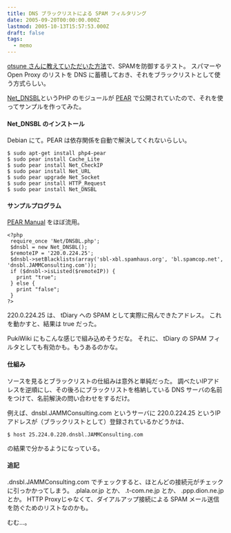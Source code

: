 ```yaml
---
title: DNS ブラックリストによる SPAM フィルタリング
date: 2005-09-20T00:00:00.000Z
lastmod: 2005-10-13T15:57:53.000Z
draft: false
tags:
  - memo
---
```


[otsune さんに教えていただいた方法](https://www.machu.jp/diary/20050912.html#c01)で、SPAMを防御するテスト。 スパマーや Open Proxy のリストを DNS に蓄積しておき、それをブラックリストとして使う方式らしい。

[Net\_DNSBL](http://pear.php.net/package/Net_DNSBL)というPHP のモジュールが [PEAR](http://d.hatena.ne.jp/keyword/PEAR) で公開されていたので、それを使ってサンプルを作ってみた。

#### Net\_DNSBL のインストール

Debian にて。PEAR は依存関係を自動で解決してくれないらしい。

```
$ sudo apt-get install php4-pear
$ sudo pear install Cache_Lite
$ sudo pear install Net_CheckIP
$ sudo pear install Net_URL
$ sudo pear upgrade Net_Socket
$ sudo pear install HTTP_Request
$ sudo pear install Net_DNSBL
```

#### サンプルプログラム

[PEAR Manual](http://www.go-pear.org/manual/ja/package.networking.net-dnsbl.intro.php) をほぼ流用。

```
<?php
 require_once 'Net/DNSBL.php';
 $dnsbl = new Net_DNSBL();
 $remoteIP = '220.0.224.25';
 $dnsbl->setBlacklists(array('sbl-xbl.spamhaus.org', 'bl.spamcop.net', 'dnsbl.JAMMConsulting.com'));
 if ($dnsbl->isListed($remoteIP)) {
   print "true";
 } else {
   print "false";
 }
?>
```

220.0.224.25 は、 tDiary への SPAM として実際に飛んできたアドレス。 これを動かすと、結果は true だった。

PukiWiki にもこんな感じで組み込めそうだな。 それに、 tDiary の SPAM フィルタとしても有効かも。もうあるのかな。

#### 仕組み

ソースを見るとブラックリストの仕組みは意外と単純だった。 調べたいIPアドレスを逆順にし、その後ろにブラックリストを格納している DNS サーバの名前をつけて、名前解決の問い合わせをするだけ。

例えば、dnsbl.JAMMConsulting.com というサーバに 220.0.224.25 というIPアドレスが（ブラックリストとして）登録されているかどうかは、

```
$ host 25.224.0.220.dnsbl.JAMMConsulting.com
```

の結果で分かるようになっている。

#### 追記

.dnsbl.JAMMConsulting.com でチェックすると、ほとんどの接続元がチェックに引っかかってしまう。 .plala.or.jp とか、 .t-com.ne.jp とか、 .ppp.dion.ne.jp とか。 HTTP Proxyじゃなくて、ダイアルアップ接続による SPAM メール送信を防ぐためのリストなのかも。

むむ…。
